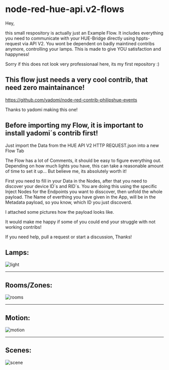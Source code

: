 # node-red-hue-api.v2-flows

Hey,

this small respository is actually just an Example Flow.
It includes everything you need to communicate with your HUE-Bridge directly using hppts-request via API V2.
You wont be dependent on badly maintined contribs anymore, controlling your lamps.
This is made to give YOU satisfaction and happyness!

Sorry if this does not look very professionaal here, its my first repository :)


This flow just needs a very cool contrib, that need zero maintainance! 
------------

https://github.com/yadomi/node-red-contrib-philipshue-events

Thanks to yadomi making this one!

Before importing my Flow, it is important to install yadomi´s contrib first!
--------------------------------------

Just import the Data from the HUE API V2 HTTP REQUEST.json into a new Flow Tab

The Flow has a lot of Comments, it should be easy to figure everything out.
Depending on how much lights you have, this can take a reasonable amount of time to set it up...
But believe me, its absolutely worth it!

First you need to fill in your Data in the Nodes, after that you need to discover your device ID´s and RID´s.
You are doing this using the specific Inject Nodes for the Endpoints you want to disscover, then unfold the whole payload.
The Name of everthing you have given in the App, will be in the Metadata payload, so you know, which ID you just discoverd.

I attached some pictures how the payload looks like.

It would make me happy if some of you could end your struggle with not working contribs!

If you need help, pull a request or start a discussion, Thanks!



Lamps:
-------

![light](https://user-images.githubusercontent.com/76150626/173955018-5741e7fb-ef3d-42c7-8629-99135bcef0ab.PNG)

-----------------------------------------------------------

Rooms/Zones:
------------
![rooms](https://user-images.githubusercontent.com/76150626/173955041-0097529e-0e40-4473-b7d4-28fe3282b258.PNG)

-----------------------------------------------------------

Motion:
------------
![motion](https://user-images.githubusercontent.com/76150626/173955078-c922dcb2-ad4c-4501-b574-07f4d8da416a.PNG)

-----------------------------------------------------------

Scenes:
------------
![scene](https://user-images.githubusercontent.com/76150626/173955095-50fd8649-7bf1-4074-bd7f-7624cbffb7c6.PNG)
